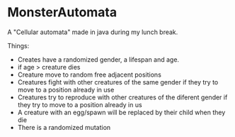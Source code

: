 # MonsterAutomata

A "Cellular automata" made in java during my lunch break.

Things:
  - Creates have a randomized gender, a lifespan and age.
  - if age > creature dies
  - Creature move to random free adjacent positions
  - Creatures fight with other creatures of the same gender if they try to move to a position already in use
  - Creatures try to reproduce with other creatures of the diferent gender if they try to move to a position already in us
  - A creature with an egg/spawn will be replaced by their child when they die
  - There is a randomized mutation
